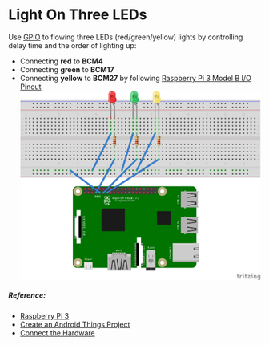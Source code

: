 # Light On Three LEDs
Use [GPIO](https://developer.android.com/things/sdk/pio/gpio.html) to flowing three LEDs (red/green/yellow) lights by controlling delay time and the order of lighting up: 
  - Connecting **red** to **BCM4**
  - Connecting **green** to **BCM17**
  - Connecting **yellow** to **BCM27**
by following [Raspberry Pi 3 Model B I/O Pinout](https://developer.android.com/things/hardware/raspberrypi-io.html)
![Schematics for Raspberry Pi 3](ThreeLedsLightOn.png)

##### Reference:
- [Raspberry Pi 3](https://developer.android.com/things/hardware/raspberrypi.html)
- [Create an Android Things Project](https://developer.android.com/things/training/first-device/create-studio-project.html)
- [Connect the Hardware](https://developer.android.com/things/training/first-device/connect-hardware.html)
